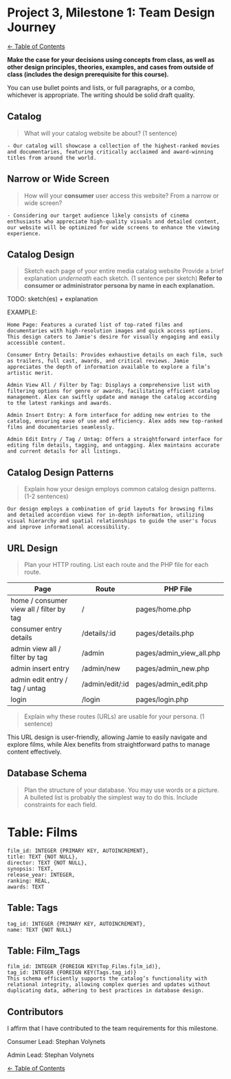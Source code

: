 # Project 3, Milestone 1: **Team** Design Journey

[← Table of Contents](design-journey.md)

**Make the case for your decisions using concepts from class, as well as other design principles, theories, examples, and cases from outside of class (includes the design prerequisite for this course).**

You can use bullet points and lists, or full paragraphs, or a combo, whichever is appropriate. The writing should be solid draft quality.

## Catalog
> What will your catalog website be about? (1 sentence)

    - Our catalog will showcase a collection of the highest-ranked movies and documentaries, featuring critically acclaimed and award-winning titles from around the world.

## Narrow or Wide Screen
> How will your **consumer** user access this website? From a narrow or wide screen?

    - Considering our target audience likely consists of cinema enthusiasts who appreciate high-quality visuals and detailed content, our website will be optimized for wide screens to enhance the viewing experience.

## Catalog Design
> Sketch each page of your entire media catalog website
> Provide a brief explanation _underneath_ each sketch. (1 sentence per sketch)
> **Refer to consumer or administrator persona by name in each explanation.**

TODO: sketch(es) + explanation

EXAMPLE:

    Home Page: Features a curated list of top-rated films and documentaries with high-resolution images and quick access options. This design caters to Jamie's desire for visually engaging and easily accessible content.

    Consumer Entry Details: Provides exhaustive details on each film, such as trailers, full cast, awards, and critical reviews. Jamie appreciates the depth of information available to explore a film’s artistic merit.

    Admin View All / Filter by Tag: Displays a comprehensive list with filtering options for genre or awards, facilitating efficient catalog management. Alex can swiftly update and manage the catalog according to the latest rankings and awards.

    Admin Insert Entry: A form interface for adding new entries to the catalog, ensuring ease of use and efficiency. Alex adds new top-ranked films and documentaries seamlessly.

    Admin Edit Entry / Tag / Untag: Offers a straightforward interface for editing film details, tagging, and untagging. Alex maintains accurate and current details for all listings.


## Catalog Design Patterns
> Explain how your design employs common catalog design patterns. (1-2 sentences)

    Our design employs a combination of grid layouts for browsing films and detailed accordion views for in-depth information, utilizing visual hierarchy and spatial relationships to guide the user's focus and improve informational accessibility.

## URL Design
> Plan your HTTP routing.
> List each route and the PHP file for each route.

| Page                                     | Route          | PHP File       |
| ---------------------------------------- | -----------    | -------------- |
| home / consumer view all / filter by tag | /              | pages/home.php |
| consumer entry details                   | /details/:id   | pages/details.php |
| admin view all / filter by tag           | /admin         | pages/admin_view_all.php|
| admin insert entry                       | /admin/new     | pages/admin_new.php |
| admin edit entry / tag / untag           | /admin/edit/:id| pages/admin_edit.php |
| login                                    | /login         | pages/login.php |



> Explain why these routes (URLs) are usable for your persona. (1 sentence)

This URL design is user-friendly, allowing Jamie to easily navigate and explore films, while Alex benefits from straightforward paths to manage content effectively.




## Database Schema
> Plan the structure of your database. You may use words or a picture.
> A bulleted list is probably the simplest way to do this.
> Include constraints for each field.

# Table: Films

    film_id: INTEGER {PRIMARY KEY, AUTOINCREMENT},
    title: TEXT {NOT NULL},
    director: TEXT {NOT NULL},
    synopsis: TEXT,
    release_year: INTEGER,
    ranking: REAL,
    awards: TEXT

## Table: Tags

    tag_id: INTEGER {PRIMARY KEY, AUTOINCREMENT},
    name: TEXT {NOT NULL}

## Table: Film_Tags

    film_id: INTEGER {FOREIGN KEY(Top_Films.film_id)},
    tag_id: INTEGER {FOREIGN KEY(Tags.tag_id)}
    This schema efficiently supports the catalog’s functionality with relational integrity, allowing complex queries and updates without duplicating data, adhering to best practices in database design.

## Contributors

I affirm that I have contributed to the team requirements for this milestone.

Consumer Lead: Stephan Volynets

Admin Lead: Stephan Volynets


[← Table of Contents](design-journey.md)
